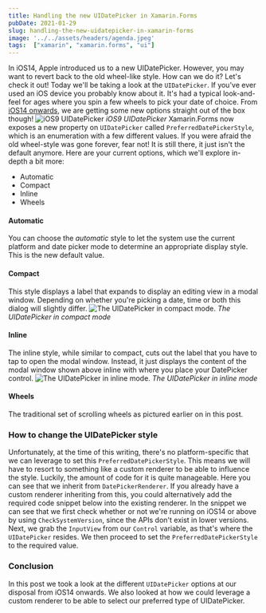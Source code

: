 ```yaml
---
title: Handling the new UIDatePicker in Xamarin.Forms
pubDate: 2021-01-29
slug: handling-the-new-uidatepicker-in-xamarin-forms
image: '../../assets/headers/agenda.jpeg'
tags:  ["xamarin", "xamarin.forms", "ui"]
---
```

In iOS14, Apple introduced us to a new UIDatePicker. However, you may want to revert back to the old wheel-like style. How can we do it? Let's check it out!
Today we'll be taking a look at the `UIDatePicker`. If you've ever used an iOS device you probably know about it. It's had a typical look-and-feel for ages where you spin a few wheels to pick your date of choice. From [iOS14 onwards](https://developer.apple.com/documentation/swiftui/datepickerstyle), we are getting some new options straight out of the box though!
![iOS9 UIDatePicker](https://3.bp.blogspot.com/-k8aC-bniLR0/VvYrwbR4msI/AAAAAAAAAXU/HaG7JmBszPUpYbTm8hrCreaVi6ET74bSg/s1600/Screen%2BShot%2B2016-03-26%2Bat%2B11.56.32%2BAM.png)
*iOS9 UIDatePicker*
Xamarin.Forms now exposes a new property on `UIDatePicker` called `PreferredDatePickerStyle`, which is an enumeration with a few different values. If you were afraid the old wheel-style was gone forever, fear not! It is still there, it just isn't the default anymore. Here are your current options, which we'll explore in-depth a bit more:
*   Automatic
*   Compact
*   Inline
*   Wheels
#### Automatic
You can choose the _automatic_ style to let the system use the current platform and date picker mode to determine an appropriate display style. This is the new default value.
#### Compact
This style displays a label that expands to display an editing view in a modal window. Depending on whether you're picking a date, time or both this dialog will slightly differ.
![The UIDatePicker in compact mode.](https://www.appcoda.com/wp-content/uploads/2020/09/date-picker-new-standalone.png)
*The UIDatePicker in compact mode*
#### Inline
The inline style, while similar to compact, cuts out the label that you have to tap to open the modal window. Instead, it just displays the content of the modal window shown above inline with where you place your DatePicker control.
![The UIDatePicker in inline mode.](https://www.appcoda.com/wp-content/uploads/2020/09/date-picker-inline.png)
*The UIDatePicker in inline mode*
#### Wheels
The traditional set of scrolling wheels as pictured earlier on in this post.
### How to change the UIDatePicker style
Unfortunately, at the time of this writing, there's no platform-specific that we can leverage to set this `PreferredDatePickerStyle`. This means we will have to resort to something like a custom renderer to be able to influence the style. Luckily, the amount of code for it is quite manageable.
Here you can see that we inherit from `DatePickerRenderer`. If you already have a custom renderer inheriting from this, you could alternatively add the required code snippet below into the existing renderer. In the snippet we can see that we first check whether or not we're running on iOS14 or above by using `CheckSystemVersion`, since the APIs don't exist in lower versions. Next, we grab the `InputView` from our `Control` variable, as that's where the `UIDatePicker` resides. We then proceed to set the `PreferredDatePickerStyle` to the required value.
### Conclusion
In this post we took a look at the different `UIDatePicker` options at our disposal from iOS14 onwards. We also looked at how we could leverage a custom renderer to be able to select our preferred type of UIDatePicker.
